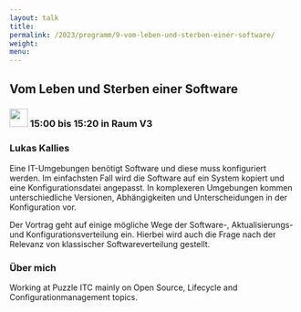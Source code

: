 ```yaml
---
layout: talk
title:
permalink: /2023/programm/9-vom-leben-und-sterben-einer-software/
weight:
menu:
---
```

## Vom Leben und Sterben einer Software

### <img height = "32" src="../../../images/talk.svg"> 15:00 bis 15:20 in Raum V3

### Lukas Kallies

Eine IT-Umgebungen benötigt Software und diese muss konfiguriert werden. Im einfachsten Fall wird die Software auf ein System kopiert und eine Konfigurationsdatei angepasst. In komplexeren Umgebungen kommen unterschiedliche Versionen, Abhängigkeiten und Unterscheidungen in der Konfiguration vor.  
Der Vortrag geht auf einige mögliche Wege der Software-, Aktualisierungs- und Konfigurationsverteilung ein. Hierbei wird auch die Frage nach der Relevanz von klassischer Softwareverteilung gestellt.

### Über mich

Working at Puzzle ITC mainly on Open Source, Lifecycle and Configurationmanagement topics.


